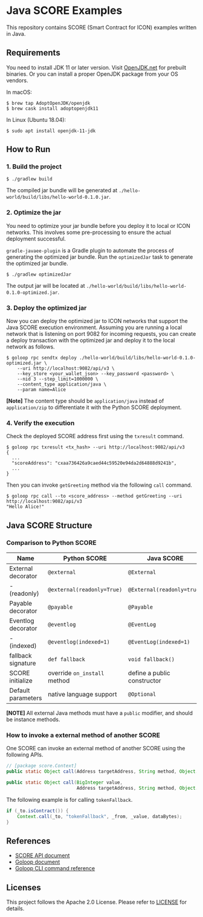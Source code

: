 # Java SCORE Examples

This repository contains SCORE (Smart Contract for ICON) examples written in Java.

## Requirements

You need to install JDK 11 or later version. Visit [OpenJDK.net](http://openjdk.java.net/) for prebuilt binaries.
Or you can install a proper OpenJDK package from your OS vendors.

In macOS:
```
$ brew tap AdoptOpenJDK/openjdk
$ brew cask install adoptopenjdk11
```

In Linux (Ubuntu 18.04):
```
$ sudo apt install openjdk-11-jdk
```

## How to Run

### 1. Build the project

```
$ ./gradlew build
```
The compiled jar bundle will be generated at `./hello-world/build/libs/hello-world-0.1.0.jar`.

### 2. Optimize the jar

You need to optimize your jar bundle before you deploy it to local or ICON networks.
This involves some pre-processing to ensure the actual deployment successful.

`gradle-javaee-plugin` is a Gradle plugin to automate the process of generating the optimized jar bundle.
Run the `optimizedJar` task to generate the optimized jar bundle.

```
$ ./gradlew optimizedJar
```
The output jar will be located at `./hello-world/build/libs/hello-world-0.1.0-optimized.jar`.

### 3. Deploy the optimized jar

Now you can deploy the optimized jar to ICON networks that support the Java SCORE execution environment.
Assuming you are running a local network that is listening on port 9082 for incoming requests,
you can create a deploy transaction with the optimized jar and deploy it to the local network as follows.

```
$ goloop rpc sendtx deploy ./hello-world/build/libs/hello-world-0.1.0-optimized.jar \
    --uri http://localhost:9082/api/v3 \
    --key_store <your_wallet_json> --key_password <password> \
    --nid 3 --step_limit=1000000 \
    --content_type application/java \
    --param name=Alice
```

**[Note]** The content type should be `application/java` instead of `application/zip` to differentiate it with the Python SCORE deployment.

### 4. Verify the execution

Check the deployed SCORE address first using the `txresult` command.
```
$ goloop rpc txresult <tx_hash> --uri http://localhost:9082/api/v3
{
  ...
  "scoreAddress": "cxaa736426a9caed44c59520e94da2d64888d9241b",
  ...
}
```

Then you can invoke `getGreeting` method via the following `call` command.
```
$ goloop rpc call --to <score_address> --method getGreeting --uri http://localhost:9082/api/v3
"Hello Alice!"
```

## Java SCORE Structure

### Comparison to Python SCORE

| Name               | Python SCORE                 | Java SCORE                  |
|--------------------|------------------------------|-----------------------------|
| External decorator | `@external`                  | `@External`                 |
| - (readonly)       | `@external(readonly=True)`   | `@External(readonly=true)`  |
| Payable decorator  | `@payable`                   | `@Payable`                  |
| Eventlog decorator | `@eventlog`                  | `@EventLog`                 |
| - (indexed)        | `@eventlog(indexed=1)`       | `@EventLog(indexed=1)`      |
| fallback signature | `def fallback`               | `void fallback()`           |
| SCORE initialize   | override `on_install` method | define a public constructor |
| Default parameters | native language support      | `@Optional`                 |

**[NOTE]** All external Java methods must have a `public` modifier, and should be instance methods.

### How to invoke a external method of another SCORE

One SCORE can invoke an external method of another SCORE using the following APIs.

```java
// [package score.Context]
public static Object call(Address targetAddress, String method, Object... params);

public static Object call(BigInteger value,
                          Address targetAddress, String method, Object... params);
```

The following example is for calling `tokenFallback`.
```java
if (_to.isContract()) {
    Context.call(_to, "tokenFallback", _from, _value, dataBytes);
}
```

## References

* [SCORE API document](http://ci.arch.iconloop.com/pages/arch/goloop/master/javadoc/)
* [Goloop document](http://ci.arch.iconloop.com/pages/arch/goloop/master/doc/)
* [Goloop CLI command reference](http://ci.arch.iconloop.com/pages/arch/goloop/master/doc/goloop_cli.html)

## Licenses

This project follows the Apache 2.0 License. Please refer to [LICENSE](https://www.apache.org/licenses/LICENSE-2.0) for details.
